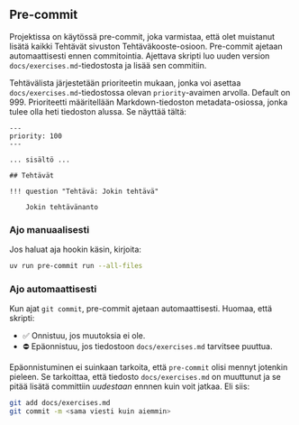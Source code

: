 ## Pre-commit

Projektissa on käytössä pre-commit, joka varmistaa, että olet muistanut lisätä kaikki Tehtävät sivuston Tehtäväkooste-osioon. Pre-commit ajetaan automaattisesti ennen commitointia. Ajettava skripti luo uuden version `docs/exercises.md`-tiedostosta ja lisää sen commitiin.

Tehtävälista järjestetään prioriteetin mukaan, jonka voi asettaa `docs/exercises.md`-tiedostossa olevan `priority`-avaimen arvolla. Default on 999. Prioriteetti määritellään Markdown-tiedoston metadata-osiossa, jonka tulee olla heti tiedoston alussa. Se näyttää tältä:

```plaintext
---
priority: 100
---

... sisältö ...

## Tehtävät

!!! question "Tehtävä: Jokin tehtävä"

    Jokin tehtävänanto
```

### Ajo manuaalisesti

Jos haluat aja hookin käsin, kirjoita:

```bash
uv run pre-commit run --all-files
```

### Ajo automaattisesti

Kun ajat `git commit`, pre-commit ajetaan automaattisesti. Huomaa, että skripti:

* ✅ Onnistuu, jos muutoksia ei ole.
* ⛔ Epäonnistuu, jos tiedostoon `docs/exercises.md` tarvitsee puuttua.

Epäonnistuminen ei suinkaan tarkoita, että `pre-commit` olisi mennyt jotenkin pieleen. Se tarkoittaa, että tiedosto `docs/exercises.md` on muuttunut ja se pitää lisätä committiin *uudestaan* ennnen kuin voit jatkaa. Eli siis:

```bash
git add docs/exercises.md
git commit -m <sama viesti kuin aiemmin>
```
